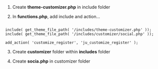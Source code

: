 
1. Create **theme-customizer.php** in include folder

2. In **functions.php**, add include and action...

```

include( get_theme_file_path( '/includes/theme-customizer.php' ));
include( get_theme_file_path( '/includes/customizer/social.php' ));

add_action( 'customize_register', 'ju_customize_register' );

```



3. Create **customizer** folder within **includes** folder

4. Create **socia.php** in customizer folder


